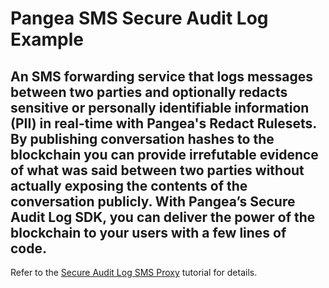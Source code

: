 # Pangea SMS Secure Audit Log Example
## An SMS forwarding service that logs messages between two parties and optionally redacts sensitive or personally identifiable information (PII) in real-time with Pangea's Redact Rulesets. By publishing conversation hashes to the blockchain you can provide irrefutable evidence of what was said between two parties without actually exposing the contents of the conversation publicly. With Pangea’s Secure Audit Log SDK, you can deliver the power of the blockchain to your users with a few lines of code.

Refer to the [Secure Audit Log SMS Proxy](https://pangea.cloud/docs/tutorials/sms-proxy/) tutorial for details.
